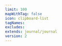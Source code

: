 ```yaml
---
limit: 100
mapWithTag: false
icon: clipboard-list
tagNames: 
excludes: 
extends: journal/journal
version: 2
---
```


